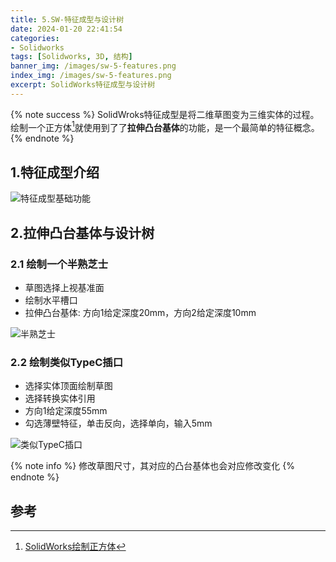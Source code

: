 ```yaml
---
title: 5.SW-特征成型与设计树
date: 2024-01-20 22:41:54
categories:
- Solidworks
tags: [Solidworks, 3D, 结构]
banner_img: /images/sw-5-features.png
index_img: /images/sw-5-features.png
excerpt: SolidWorks特征成型与设计树
---
```


{% note success %}
SolidWroks特征成型是将二维草图变为三维实体的过程。绘制一个正方体[^1]就使用到了了**拉伸凸台基体**的功能，是一个最简单的特征概念。
{% endnote %}

## 1.特征成型介绍
![特征成型基础功能](basic.png)

## 2.拉伸凸台基体与设计树
### 2.1 绘制一个半熟芝士
- 草图选择上视基准面
- 绘制水平槽口
- 拉伸凸台基体: 方向1给定深度20mm，方向2给定深度10mm

![半熟芝士](cheese.gif)

### 2.2 绘制类似TypeC插口
- 选择实体顶面绘制草图
- 选择转换实体引用
- 方向1给定深度55mm
- 勾选薄壁特征，单击反向，选择单向，输入5mm

![类似TypeC插口](typec.gif)

{% note info %}
修改草图尺寸，其对应的凸台基体也会对应修改变化
{% endnote %}

## 参考
[^1]: [SolidWorks绘制正方体](https://blog.gogo.uno/2023/12/31/sw-1-cube/)

